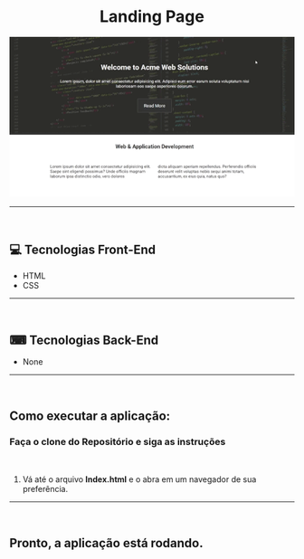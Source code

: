 <h1 align="center">Landing Page</h1>

<div align="center">
    <img src="landing-page_trim.gif" alt="landing-page-gif">
    <hr>
    <br>
</div>

<div>
    <h2>💻 Tecnologias Front-End</h2>
    <ul>
        <li>HTML</li>
        <li>CSS</li>
    </ul>
    <hr>
    <br>
</div>

<div>
    <h2>⌨ Tecnologias Back-End</h2>
    <ul>
        <li>None</li>
    </ul>
    <hr>
    <br>
</div>

<div>
    <h2>Como executar a aplicação:</h2>
     <h3 style="font-weight: bold" > Faça o clone do Repositório e siga as instruções</h3>
     <br>
     <ol>
        <li> Vá até o arquivo <strong>Index.html</strong> e o abra em um navegador de sua preferência.</li>
     </ol>
     <hr>
     <br>
</div>

<h2 style="font-weight: bold">Pronto, a aplicação está rodando.</h2>